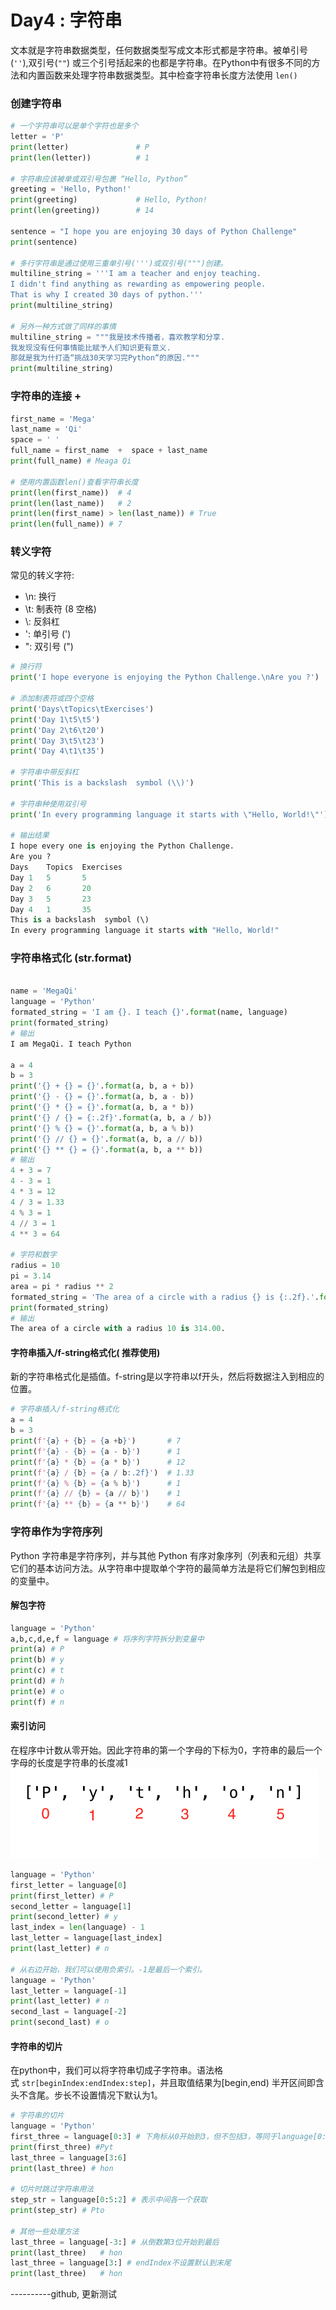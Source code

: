 # Day4 : 字符串
文本就是字符串数据类型，任何数据类型写成文本形式都是字符串。被单引号(`''`),双引号(`""`) 或三个引号括起来的也都是字符串。在Python中有很多不同的方法和内置函数来处理字符串数据类型。其中检查字符串长度方法使用 `len()`

### 创建字符串
```python
# 一个字符串可以是单个字符也是多个
letter = 'P' 
print(letter)               # P
print(len(letter))          # 1

# 字符串应该被单或双引号包裹 “Hello, Python”
greeting = 'Hello, Python!'
print(greeting)             # Hello, Python!
print(len(greeting))        # 14

sentence = "I hope you are enjoying 30 days of Python Challenge"
print(sentence)

# 多行字符串是通过使用三重单引号(''')或双引号(""")创建。
multiline_string = '''I am a teacher and enjoy teaching.
I didn't find anything as rewarding as empowering people.
That is why I created 30 days of python.'''
print(multiline_string)

# 另外一种方式做了同样的事情
multiline_string = """我是技术传播者，喜欢教学和分享.
我发现没有任何事情能比赋予人们知识更有意义.
那就是我为什打造“挑战30天学习完Python“的原因."""
print(multiline_string)
```

### 字符串的连接 +
```python
first_name = 'Mega'
last_name = 'Qi'
space = ' '
full_name = first_name  +  space + last_name
print(full_name) # Meaga Qi

# 使用内置函数len()查看字符串长度
print(len(first_name))  # 4
print(len(last_name))   # 2
print(len(first_name) > len(last_name)) # True
print(len(full_name)) # 7
```

### 转义字符
常见的转义字符:
- \n: 换行
- \t: 制表符 (8 空格)
- \\: 反斜杠
- ': 单引号 (')
- ": 双引号 (")
```python
# 换行符
print('I hope everyone is enjoying the Python Challenge.\nAre you ?') 

# 添加制表符或四个空格
print('Days\tTopics\tExercises')  
print('Day 1\t5\t5')
print('Day 2\t6\t20')
print('Day 3\t5\t23')
print('Day 4\t1\t35')

# 字符串中带反斜杠
print('This is a backslash  symbol (\\)') 

# 字符串种使用双引号
print('In every programming language it starts with \"Hello, World!\"') 

# 输出结果
I hope every one is enjoying the Python Challenge.
Are you ?
Days	Topics	Exercises
Day 1	5	    5
Day 2	6	    20
Day 3	5	    23
Day 4	1	    35
This is a backslash  symbol (\)
In every programming language it starts with "Hello, World!"
```

### 字符串格式化 (str.format)

```python

name = 'MegaQi'
language = 'Python'
formated_string = 'I am {}. I teach {}'.format(name, language)
print(formated_string)
# 输出
I am MegaQi. I teach Python

a = 4
b = 3
print('{} + {} = {}'.format(a, b, a + b))
print('{} - {} = {}'.format(a, b, a - b))
print('{} * {} = {}'.format(a, b, a * b))
print('{} / {} = {:.2f}'.format(a, b, a / b))
print('{} % {} = {}'.format(a, b, a % b))
print('{} // {} = {}'.format(a, b, a // b))
print('{} ** {} = {}'.format(a, b, a ** b))
# 输出
4 + 3 = 7
4 - 3 = 1
4 * 3 = 12
4 / 3 = 1.33
4 % 3 = 1
4 // 3 = 1
4 ** 3 = 64

# 字符和数字
radius = 10
pi = 3.14
area = pi * radius ** 2
formated_string = 'The area of a circle with a radius {} is {:.2f}.'.format(radius, area) # 2 digits after decimal
print(formated_string)
# 输出
The area of a circle with a radius 10 is 314.00.
```
#### 字符串插入/f-string格式化( 推荐使用)
新的字符串格式化是插值。f-string是以字符串以f开头，然后将数据注入到相应的位置。
```python
# 字符串插入/f-string格式化
a = 4
b = 3
print(f'{a} + {b} = {a +b}')       # 7
print(f'{a} - {b} = {a - b}')      # 1
print(f'{a} * {b} = {a * b}')      # 12
print(f'{a} / {b} = {a / b:.2f}')  # 1.33
print(f'{a} % {b} = {a % b}')      # 1
print(f'{a} // {b} = {a // b}')    # 1
print(f'{a} ** {b} = {a ** b}')    # 64
```

### 字符串作为字符序列
Python 字符串是字符序列，并与其他 Python 有序对象序列（列表和元组）共享它们的基本访问方法。从字符串中提取单个字符的最简单方法是将它们解包到相应的变量中。

#### 解包字符
```python
language = 'Python'
a,b,c,d,e,f = language # 将序列字符拆分到变量中
print(a) # P
print(b) # y
print(c) # t
print(d) # h
print(e) # o
print(f) # n
```

#### 索引访问
在程序中计数从零开始。因此字符串的第一个字母的下标为0，字符串的最后一个字母的长度是字符串的长度减1
![](assets/day4-1.png)
```python
language = 'Python'
first_letter = language[0]
print(first_letter) # P
second_letter = language[1]
print(second_letter) # y
last_index = len(language) - 1
last_letter = language[last_index]
print(last_letter) # n

# 从右边开始，我们可以使用负索引。-1是最后一个索引。
language = 'Python'
last_letter = language[-1]
print(last_letter) # n
second_last = language[-2]
print(second_last) # o
```

#### 字符串的切片
在python中，我们可以将字符串切成子字符串。语法格式 `str[beginIndex:endIndex:step]`，并且取值结果为\[begin,end) 半开区间即含头不含尾。步长不设置情况下默认为1。
```python
# 字符串的切片
language = 'Python'
first_three = language[0:3] # 下角标从0开始到3，但不包括3，等同于language[0:3:1]
print(first_three) #Pyt
last_three = language[3:6]
print(last_three) # hon

# 切片时跳过字符串用法
step_str = language[0:5:2] # 表示中间各一个获取
print(step_str) # Pto 

# 其他一些处理方法
last_three = language[-3:] # 从倒数第3位开始到最后
print(last_three)   # hon
last_three = language[3:] # endIndex不设置默认到末尾
print(last_three)   # hon
```


----------github, 更新测试
